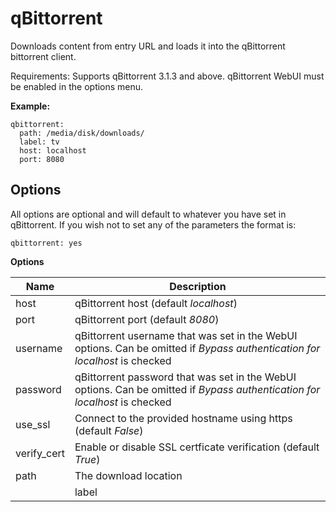 # qBittorrent
Downloads content from entry URL and loads it into the ​qBittorrent bittorrent client.

Requirements: Supports qBittorrent 3.1.3 and above. qBittorrent WebUI must be enabled in the options menu.

**Example:**

```
qbittorrent:
  path: /media/disk/downloads/
  label: tv
  host: localhost
  port: 8080
```

## Options
All options are optional and will default to whatever you have set in qBittorrent. If you wish not to set any of the parameters the format is:
```
qbittorrent: yes
```

**Options**

|  Name  |  Description  |
| --- | --- |
|  host  |  qBittorrent host (default *localhost*)  |
|  port  |  qBittorrent port (default *8080*)  |
|  username  |  qBittorrent username that was set in the WebUI options. Can be omitted if *Bypass authentication for localhost* is checked  |
|  password  |  qBittorrent password that was set in the WebUI options. Can be omitted if *Bypass authentication for localhost* is checked  |
| use_ssl | Connect to the provided hostname using https (default *False*)
| verify_cert | Enable or disable SSL certficate verification (default *True*)
|  path  |  The download location  |
|| label || qBittorrent label ||